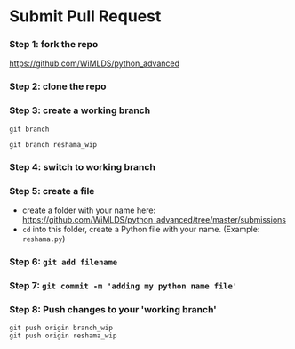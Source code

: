 # Submit Pull Request

### Step 1:  fork the repo
https://github.com/WiMLDS/python_advanced

### Step 2:  clone the repo

### Step 3:  create a working branch
`git branch `

`git branch reshama_wip`

### Step 4:  switch to working branch

### Step 5:  create a file
* create a folder with your name here:  https://github.com/WiMLDS/python_advanced/tree/master/submissions
* `cd` into this folder, create a Python file with your name.  (Example:  `reshama.py`)

### Step 6:  `git add filename`


### Step 7:  `git commit -m 'adding my python name file'`

### Step 8:  Push changes to your 'working branch'
`git push origin branch_wip`  
`git push origin reshama_wip`
